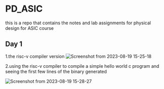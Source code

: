# PD_ASIC
this is a repo that contains the notes and lab assignments for physical design for ASIC course

## Day 1 <setting up the risc-v compiler>
1.the risc-v compiler version
![Screenshot from 2023-08-19 15-25-18](https://github.com/JiteshNayak2004/PD_ASIC/assets/117510555/071a1bcf-595c-46b5-9af2-d06eff084559)

2.using the risc-v compiler to compile a simple hello world c program
and seeing the first few lines of the binary generated

![Screenshot from 2023-08-19 15-28-27](https://github.com/JiteshNayak2004/PD_ASIC/assets/117510555/482b273d-b45f-4d17-b5de-2354ed0a98e3)
